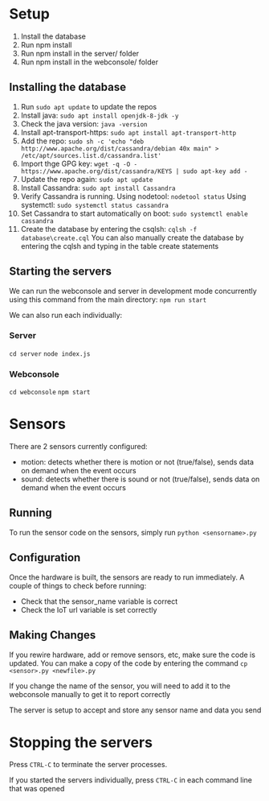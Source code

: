 # Setup

1. Install the database
2. Run npm install
3. Run npm install in the server/ folder
4. Run npm install in the webconsole/ folder

## Installing the database

1. Run `sudo apt update` to update the repos
2. Install java: `sudo apt install openjdk-8-jdk -y`
3. Check the java version: `java -version`
4. Install apt-transport-https: `sudo apt install apt-transport-http`
5. Add the repo: 
`sudo sh -c 'echo "deb http://www.apache.org/dist/cassandra/debian 40x main" > /etc/apt/sources.list.d/cassandra.list'`
6. Import thge GPG key:
`wget -q -O - https://www.apache.org/dist/cassandra/KEYS | sudo apt-key add -`
7. Update the repo again: `sudo apt update`
8. Install Cassandra: `sudo apt install Cassandra`
9. Verify Cassandra is running.
Using nodetool:
`nodetool status`
Using systemctl:
`sudo systemctl status cassandra`
10. Set Cassandra to start automatically on boot:
`sudo systemctl enable cassandra`
11. Create the database by entering the csqlsh:
`cqlsh -f database\create.cql`
You can also manually create the database by entering the cqlsh and typing in the table create statements

## Starting the servers

We can run the webconsole and server in development mode concurrently using this command from the main directory:
`npm run start`

We can also run each individually:
### Server
`cd server`
`node index.js`

### Webconsole
`cd webconsole`
`npm start`

# Sensors
There are 2 sensors currently configured:
- motion: detects whether there is motion or not (true/false), sends data on demand when the event occurs
- sound: detects whether there is sound or not (true/false), sends data on demand when the event occurs

## Running
To run the sensor code on the sensors, simply run `python <sensorname>.py`

## Configuration
Once the hardware is built, the sensors are ready to run immediately. A couple of things to check before running:

- Check that the sensor_name variable is correct
- Check the IoT url variable is set correctly

## Making Changes
If you rewire hardware, add or remove sensors, etc, make sure the code is updated. 
You can make a copy of the code by entering the command `cp <sensor>.py <newfile>.py`

If you change the name of the sensor, you will need to add it to the webconsole manually to get it to report correctly

The server is setup to accept and store any sensor name and data you send

# Stopping the servers
Press `CTRL-C` to terminate the server processes.

If you started the servers individually, press `CTRL-C` in each command line that was opened